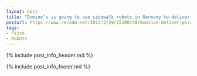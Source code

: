 ```yaml
---
layout: post
title: "Domino’s is going to use sidewalk robots in Germany to deliver pizza"
posturl: https://www.recode.net/2017/3/29/15100748/dominos-deliver-pizza-robots-germany-starship
tags:
- Pizza
- Robots
---
```


{% include post_info_header.md %}



<!--more-->
{% include post_info_footer.md %}
